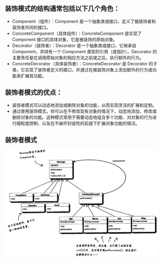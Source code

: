 ## 装饰模式的结构通常包括以下几个角色：

+ Component（组件）：Component 是一个抽象类或接口，定义了被装饰者和装饰者共同的接口。
+ ConcreteComponent（具体组件）：ConcreteComponent 是实现了 Component 接口的具体对象，它是被装饰的原始对象。
+ Decorator（装饰者）：Decorator 是一个抽象类或接口，它继承自 Component，并持有一个 Component 类型的引用（或指针）。Decorator 的主要责任是在调用原始对象的相应方法之前或之后，执行额外的行为。
+ ConcreteDecorator（具体装饰者）：ConcreteDecorator 是 Decorator 的子类，它实现了装饰者定义的接口，并通过在被装饰对象上添加额外的行为或功能来扩展其功能。

## 装饰者模式的优点：
+ 装饰者模式可以动态地添加或删除对象的功能，从而实现灵活的扩展和定制。
+ 通过使用装饰模式，你可以在不修改现有对象的情况下，动态地添加、修改或删除对象的功能。这种模式常用于需要动态地组合多个功能、对对象的行为进行细粒度控制、以及在不破坏封装性的前提下扩展对象功能的情况。

## 装饰者模式
![](../Image/Decorator.png)

